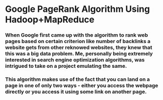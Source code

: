 
# Google PageRank Algorithm Using Hadoop+MapReduce

### When Google first came up with the algorithm to rank web pages based on certain criterion like number of backlinks a website gets from other reknowed websites, they knew that this was a big data problem. Me, personally being extremely interested in search engine optimization algorithms, was intrigued to take on a project emulating the same.

### This algorithm makes use of the fact that you can land on a page in one of only two ways - either you access the webpage directly or you access it using some link on another page.
